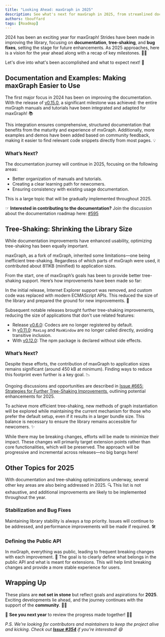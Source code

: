 ```yaml
---
title: "Looking Ahead: maxGraph in 2025"
description: See what's next for maxGraph in 2025, from streamlined documentation to tree-shaking enhancements and API stabilization
authors: tbouffard
tags: [Roadmap]
---
```


2024 has been an exciting year for maxGraph! Strides have been made in improving the library, focusing on **documentation**, **tree-shaking**, and **bug fixes**, setting the stage for future enhancements. As 2025 approaches, here is a vision for the year ahead along with a recap of key milestones. 🚀✨

Let's dive into what's been accomplished and what to expect next! 🎯


<!-- truncate -->


## Documentation and Examples: Making maxGraph Easier to Use

The first major focus in 2024 has been on improving the documentation. With the release of [v0.15.0](https://github.com/maxGraph/maxGraph/releases/tag/v0.15.0), a significant milestone was achieved: the entire mxGraph manuals and tutorials have been integrated and adapted for maxGraph! 📚

This integration ensures comprehensive, structured documentation that benefits from the maturity and experience of mxGraph. Additionally, more examples and demos have been added based on community feedback, making it easier to find relevant code snippets directly from most pages. 💡

### What’s Next?

The documentation journey will continue in 2025, focusing on the following areas:

- Better organization of manuals and tutorials.
- Creating a clear learning path for newcomers.
- Ensuring consistency with existing usage documentation.

This is a large topic that will be gradually implemented throughout 2025.

☞ **Interested in contributing to the documentation?** Join the discussion about the documentation roadmap here: [#595](https://github.com/maxGraph/maxGraph/discussions/595)


## Tree-Shaking: Shrinking the Library Size

While documentation improvements have enhanced usability, optimizing tree-shaking has been equally important. 

maxGraph, as a fork of mxGraph, inherited some limitations—one being inefficient tree-shaking. Regardless of which parts of mxGraph were used, it contributed about 811KB (minified) to application sizes.

From the start, one of maxGraph’s goals has been to provide better tree-shaking support. Here’s how improvements have been made so far:

In the initial release, Internet Explorer support was removed, and custom code was replaced with modern ECMAScript APIs. This reduced the size of the library and prepared the ground for new improvements. 🔧

Subsequent notable releases brought further tree-shaking improvements, reducing the size of applications that don't use related features:

- Release [v0.6.0](https://github.com/maxGraph/maxGraph/releases/tag/v0.6.0): Codecs are no longer registered by default.
- In [v0.11.0](https://github.com/maxGraph/maxGraph/releases/tag/v0.11.0): `MaxLog` and `MaxWindow` are no longer called directly, avoiding transitive inclusion.
- With [v0.12.0](https://github.com/maxGraph/maxGraph/releases/tag/v0.12.0): The npm package is declared without side effects.

### What’s Next?

Despite these efforts, the contribution of maxGraph to application sizes remains significant (around 450 kB at minimum). Finding ways to reduce this footprint even further is a key goal. 📉

Ongoing discussions and opportunities are described in [Issue #665: Strategies for Further Tree-Shaking Improvements](https://github.com/maxGraph/maxGraph/issues/665), outlining potential enhancements for 2025.

To achieve more efficient tree-shaking, new methods of graph instantiation will be explored while maintaining the current mechanism for those who prefer the default setup, even if it results in a larger bundle size. This balance is necessary to ensure the library remains accessible for newcomers. ✨

While there may be breaking changes, efforts will be made to minimize their impact. These changes will primarily target extension points rather than core functionalities, which will be preserved. The approach will be progressive and incremental across releases—no big bangs here!


## Other Topics for 2025

With documentation and tree-shaking optimizations underway, several other key areas are also being addressed in 2025. 🔍 This list is not exhaustive, and additional improvements are likely to be implemented throughout the year.

### Stabilization and Bug Fixes

Maintaining library stability is always a top priority. Issues will continue to be addressed, and performance improvements will be made if required. 🛠️

### Defining the Public API

In mxGraph, everything was public, leading to frequent breaking changes with each improvement. 🔄 The goal is to clearly define what belongs in the public API and what is meant for extensions. This will help limit breaking changes and provide a more stable experience for users.


## Wrapping Up

These plans are **not set in stone** but reflect goals and aspirations for **2025**. Exciting developments lie ahead, and the journey continues with the support of the **community**. 🌟✨

👋 **See you next year** to review the progress made together! 🎉🚀

*P.S. We're looking for contributors and maintainers to keep the project alive and kicking. Check out **[Issue #354](https://github.com/maxGraph/maxGraph/issues/354)** if you’re interested! 😄*

